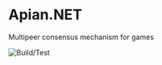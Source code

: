 # Apian.NET

Multipeer consensus mechanism for games

![Build/Test](https://github.com/Apian-Framework/Apian.Net/workflows/Build-Test/badge.svg)


